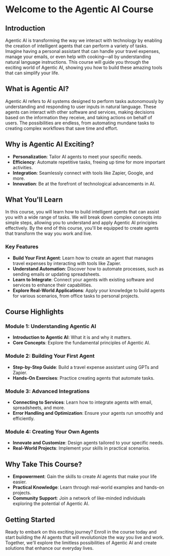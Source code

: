 # Welcome to the Agentic AI Course

## Introduction

Agentic AI is transforming the way we interact with technology by enabling the creation of intelligent agents that can perform a variety of tasks. Imagine having a personal assistant that can handle your travel expenses, manage your emails, or even help with cooking—all by understanding natural language instructions. This course will guide you through the exciting world of Agentic AI, showing you how to build these amazing tools that can simplify your life.

## What is Agentic AI?

Agentic AI refers to AI systems designed to perform tasks autonomously by understanding and responding to user inputs in natural language. These agents can interact with other software and services, making decisions based on the information they receive, and taking actions on behalf of users. The possibilities are endless, from automating mundane tasks to creating complex workflows that save time and effort.

## Why is Agentic AI Exciting?

- **Personalization**: Tailor AI agents to meet your specific needs.
- **Efficiency**: Automate repetitive tasks, freeing up time for more important activities.
- **Integration**: Seamlessly connect with tools like Zapier, Google, and more.
- **Innovation**: Be at the forefront of technological advancements in AI.

## What You'll Learn

In this course, you will learn how to build intelligent agents that can assist you with a wide range of tasks. We will break down complex concepts into simple steps, allowing you to understand and apply Agentic AI principles effectively. By the end of this course, you'll be equipped to create agents that transform the way you work and live.

### Key Features

- **Build Your First Agent**: Learn how to create an agent that manages travel expenses by interacting with tools like Zapier.
- **Understand Automation**: Discover how to automate processes, such as sending emails or updating spreadsheets.
- **Learn to Integrate**: Connect your agents with existing software and services to enhance their capabilities.
- **Explore Real-World Applications**: Apply your knowledge to build agents for various scenarios, from office tasks to personal projects.

## Course Highlights

### Module 1: Understanding Agentic AI
- **Introduction to Agentic AI**: What it is and why it matters.
- **Core Concepts**: Explore the fundamental principles of Agentic AI.

### Module 2: Building Your First Agent
- **Step-by-Step Guide**: Build a travel expense assistant using GPTs and Zapier.
- **Hands-On Exercises**: Practice creating agents that automate tasks.

### Module 3: Advanced Integrations
- **Connecting to Services**: Learn how to integrate agents with email, spreadsheets, and more.
- **Error Handling and Optimization**: Ensure your agents run smoothly and efficiently.

### Module 4: Creating Your Own Agents
- **Innovate and Customize**: Design agents tailored to your specific needs.
- **Real-World Projects**: Implement your skills in practical scenarios.

## Why Take This Course?

- **Empowerment**: Gain the skills to create AI agents that make your life easier.
- **Practical Knowledge**: Learn through real-world examples and hands-on projects.
- **Community Support**: Join a network of like-minded individuals exploring the potential of Agentic AI.

## Getting Started

Ready to embark on this exciting journey? Enroll in the course today and start building the AI agents that will revolutionize the way you live and work. Together, we'll explore the limitless possibilities of Agentic AI and create solutions that enhance our everyday lives.

